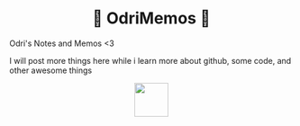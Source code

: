 
<h1 align="center"> 💖 OdriMemos 💖 </h1>
Odri's Notes and Memos &lt;3

I will post more things here while i learn more about github, some code, and other awesome things

<div align="center"><img src="https://media.giphy.com/media/dz1b117ztVkHBG6b6p/giphy.gif" width="60"></div>
